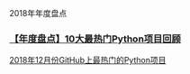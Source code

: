 2018年年度盘点
### [【年度盘点】10大最热门Python项目回顾](https://mp.weixin.qq.com/s/2Hv6PwjgtMhupGlaHjlS4w)
[2018年12月份GitHub上最热门的Python项目](https://mp.weixin.qq.com/s/JgcawSgi3mKhGvxNgft8ew)
